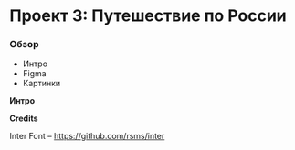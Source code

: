 # Проект 3: Путешествие по России

### Обзор
* Интро
* Figma
* Картинки

**Интро**


**Credits**

Inter Font – https://github.com/rsms/inter
